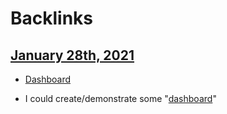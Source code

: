
# Backlinks
## [January 28th, 2021](<January 28th, 2021.md>)
- [Dashboard]([dashboard](<dashboard.md>))

- I could create/demonstrate some "[dashboard](<dashboard.md>)"

